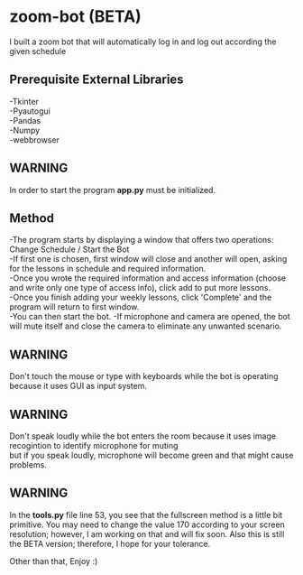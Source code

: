# zoom-bot (BETA)
I built a zoom bot that will automatically log in and log out according the given schedule

## Prerequisite External Libraries
-Tkinter <br/>
-Pyautogui <br/>
-Pandas <br/>
-Numpy <br/>
-webbrowser

## WARNING
In order to start the program **app.py** must be initialized.

## Method
-The program starts by displaying a window that offers two operations: Change Schedule / Start the Bot <br/>
-If first one is chosen, first window will close and another will open, asking for the lessons in schedule and required information. <br/>
-Once you wrote the required information and access information (choose and write only one type of access info), click add to put more lessons. <br/>
-Once you finish adding your weekly lessons, click 'Complete' and the program will return to first window. <br/>
-You can then start the bot.
-If microphone and camera are opened, the bot will mute itself and close the camera to eliminate any unwanted scenario.

## WARNING
Don't touch the mouse or type with keyboards while the bot is operating because it uses GUI as input system.

## WARNING
Don't speak loudly while the bot enters the room because it uses image recogintion to identify microphone for muting <br/>
but if you speak loudly, microphone will become green and that might cause problems.

## WARNING
In the **tools.py** file line 53, you see that the fullscreen method is a little bit primitive. You may need to change the value 170 according to your screen <br/>
resolution; however, I am working on that and will fix soon. Also this is still the BETA version; therefore, I hope for your tolerance. <br/>

Other than that, Enjoy :)




